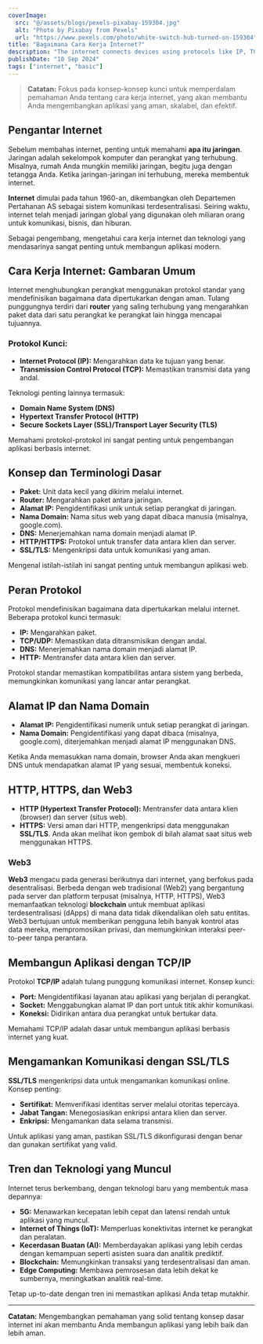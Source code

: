 ```yaml
---
coverImage:
  src: "@/assets/blogs/pexels-pixabay-159304.jpg"
  alt: "Photo by Pixabay from Pexels"
  url: "https://www.pexels.com/photo/white-switch-hub-turned-on-159304"
title: "Bagaimana Cara Kerja Internet?"
description: "The internet connects devices using protocols like IP, TCP, DNS, and HTTP to exchange data securely."
publishDate: "10 Sep 2024"
tags: ["internet", "basic"]
---
```


> **Catatan:** Fokus pada konsep-konsep kunci untuk memperdalam pemahaman Anda tentang cara kerja internet, yang akan membantu Anda mengembangkan aplikasi yang aman, skalabel, dan efektif.

## Pengantar Internet

Sebelum membahas internet, penting untuk memahami **apa itu jaringan**. Jaringan adalah sekelompok komputer dan perangkat yang terhubung. Misalnya, rumah Anda mungkin memiliki jaringan, begitu juga dengan tetangga Anda. Ketika jaringan-jaringan ini terhubung, mereka membentuk internet.

**Internet** dimulai pada tahun 1960-an, dikembangkan oleh Departemen Pertahanan AS sebagai sistem komunikasi terdesentralisasi. Seiring waktu, internet telah menjadi jaringan global yang digunakan oleh miliaran orang untuk komunikasi, bisnis, dan hiburan.

Sebagai pengembang, mengetahui cara kerja internet dan teknologi yang mendasarinya sangat penting untuk membangun aplikasi modern.

## Cara Kerja Internet: Gambaran Umum

Internet menghubungkan perangkat menggunakan protokol standar yang mendefinisikan bagaimana data dipertukarkan dengan aman. Tulang punggungnya terdiri dari **router** yang saling terhubung yang mengarahkan paket data dari satu perangkat ke perangkat lain hingga mencapai tujuannya.

### Protokol Kunci:
- **Internet Protocol (IP):** Mengarahkan data ke tujuan yang benar.
- **Transmission Control Protocol (TCP):** Memastikan transmisi data yang andal.

Teknologi penting lainnya termasuk:
- **Domain Name System (DNS)**
- **Hypertext Transfer Protocol (HTTP)**
- **Secure Sockets Layer (SSL)/Transport Layer Security (TLS)**

Memahami protokol-protokol ini sangat penting untuk pengembangan aplikasi berbasis internet.

## Konsep dan Terminologi Dasar

- **Paket:** Unit data kecil yang dikirim melalui internet.
- **Router:** Mengarahkan paket antara jaringan.
- **Alamat IP:** Pengidentifikasi unik untuk setiap perangkat di jaringan.
- **Nama Domain:** Nama situs web yang dapat dibaca manusia (misalnya, google.com).
- **DNS:** Menerjemahkan nama domain menjadi alamat IP.
- **HTTP/HTTPS:** Protokol untuk transfer data antara klien dan server.
- **SSL/TLS:** Mengenkripsi data untuk komunikasi yang aman.

Mengenal istilah-istilah ini sangat penting untuk membangun aplikasi web.

## Peran Protokol

Protokol mendefinisikan bagaimana data dipertukarkan melalui internet. Beberapa protokol kunci termasuk:
- **IP:** Mengarahkan paket.
- **TCP/UDP:** Memastikan data ditransmisikan dengan andal.
- **DNS:** Menerjemahkan nama domain menjadi alamat IP.
- **HTTP:** Mentransfer data antara klien dan server.

Protokol standar memastikan kompatibilitas antara sistem yang berbeda, memungkinkan komunikasi yang lancar antar perangkat.

## Alamat IP dan Nama Domain

- **Alamat IP:** Pengidentifikasi numerik untuk setiap perangkat di jaringan.
- **Nama Domain:** Pengidentifikasi yang dapat dibaca (misalnya, google.com), diterjemahkan menjadi alamat IP menggunakan DNS.

Ketika Anda memasukkan nama domain, browser Anda akan mengkueri DNS untuk mendapatkan alamat IP yang sesuai, membentuk koneksi.

## HTTP, HTTPS, dan Web3

- **HTTP (Hypertext Transfer Protocol):** Mentransfer data antara klien (browser) dan server (situs web).
- **HTTPS:** Versi aman dari HTTP, mengenkripsi data menggunakan **SSL/TLS**. Anda akan melihat ikon gembok di bilah alamat saat situs web menggunakan HTTPS.

### Web3
**Web3** mengacu pada generasi berikutnya dari internet, yang berfokus pada desentralisasi. Berbeda dengan web tradisional (Web2) yang bergantung pada server dan platform terpusat (misalnya, HTTP, HTTPS), Web3 memanfaatkan teknologi **blockchain** untuk membuat aplikasi terdesentralisasi (dApps) di mana data tidak dikendalikan oleh satu entitas. Web3 bertujuan untuk memberikan pengguna lebih banyak kontrol atas data mereka, mempromosikan privasi, dan memungkinkan interaksi peer-to-peer tanpa perantara.

## Membangun Aplikasi dengan TCP/IP

Protokol **TCP/IP** adalah tulang punggung komunikasi internet. Konsep kunci:
- **Port:** Mengidentifikasi layanan atau aplikasi yang berjalan di perangkat.
- **Socket:** Menggabungkan alamat IP dan port untuk titik akhir komunikasi.
- **Koneksi:** Didirikan antara dua perangkat untuk bertukar data.

Memahami TCP/IP adalah dasar untuk membangun aplikasi berbasis internet yang kuat.

## Mengamankan Komunikasi dengan SSL/TLS

**SSL/TLS** mengenkripsi data untuk mengamankan komunikasi online. Konsep penting:
- **Sertifikat:** Memverifikasi identitas server melalui otoritas tepercaya.
- **Jabat Tangan:** Menegosiasikan enkripsi antara klien dan server.
- **Enkripsi:** Mengamankan data selama transmisi.

Untuk aplikasi yang aman, pastikan SSL/TLS dikonfigurasi dengan benar dan gunakan sertifikat yang valid.

## Tren dan Teknologi yang Muncul

Internet terus berkembang, dengan teknologi baru yang membentuk masa depannya:
- **5G:** Menawarkan kecepatan lebih cepat dan latensi rendah untuk aplikasi yang muncul.
- **Internet of Things (IoT):** Memperluas konektivitas internet ke perangkat dan peralatan.
- **Kecerdasan Buatan (AI):** Memberdayakan aplikasi yang lebih cerdas dengan kemampuan seperti asisten suara dan analitik prediktif.
- **Blockchain:** Memungkinkan transaksi yang terdesentralisasi dan aman.
- **Edge Computing:** Membawa pemrosesan data lebih dekat ke sumbernya, meningkatkan analitik real-time.

Tetap up-to-date dengan tren ini memastikan aplikasi Anda tetap mutakhir.

---

**Catatan:** Mengembangkan pemahaman yang solid tentang konsep dasar internet ini akan membantu Anda membangun aplikasi yang lebih baik dan lebih aman.
